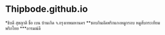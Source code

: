 # Thipbode.github.io
*ธิบดี สุขญาติ ชื่อ เบน บ้านเกิด จ.กรุงเทพมหานคร
**ชอบกินผัดพริกแกงหมูกรอบ หมูสับกระเทียมพริกไทย
***อารมณ์ดี
